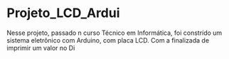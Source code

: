 # Projeto_LCD_Ardui
Nesse projeto, passado n curso Técnico em Informática, foi constrído um sistema eletrônico com Arduino, com placa LCD. Com a finalizada de imprimir um valor no Di

